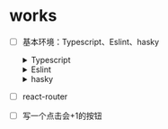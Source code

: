 # works

- [ ] 基本环境：Typescript、Eslint、hasky

    <details><summary>Typescript</summary>
    pnpm i typescript
    </details>
    
    <details><summary>Eslint</summary>
    pnpm i eslint
    </details>
    
    <details><summary>hasky</summary>
    </details>

- [ ] react-router

- [ ] 写一个点击会+1的按钮